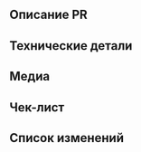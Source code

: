 <!-- Текст между стрелками - это комментарии - они не будут видны в вашем PR. Вы можете редактировать этот шаблон PRа, добавляя, убирая или изменяя его пункты и подпункты, по необходимости. -->

## Описание PR
<!-- Ниже опишите ваш Pull Request и все внесённые вами изменения. Что он изменяет и почему? На что это может повлиять и как может отразиться на игровом балансе? Если PR связан с предложением или баг-репортом - приложите ссылку на него. -->

## Технические детали
<!-- Если нужно, кратко изложите изменения в коде и принцип работы нового кода. Перечислите все критические изменения и рефакторы, включая изменения пространств имён, публичных классов/методов/полей, переименования прототипов; и предоставьте инструкции по исправлению потенциальных ошибок. -->

## Медиа
<!-- Добавьте скриншоты/видео, для демонстрации изменений, если это необходимо. Учтите - что в дискорде, будет отправлена лишь одна картинка или одно видео. -->

## Чек-лист
<!-- Это список требований к завершённому PR (если они приемлемы для этих изменений), выполнение которых ускорит его проверку. Отметить с помощью [X].
- [ ] PR полностью завершён и мне не нужна помощь, чтобы его закончить.
- [ ] Я запускал локальный сервер со своими изменениями, всё протестировал, и всё работает как должно. -->

<!-- Также здесь можно составить список того, что вы планируете сделать, если PR ещё не готов и требует доработки.
- [X] Сделано
- [ ] Не сделано -->

## Список изменений
<!-- Здесь вы можете написать список изменений, который будет добавлен в игру, когда ваш PR будет принят.
В журналы изменений следует помещать только то, что будет заметно или важно игрокам. Изменения должны быть изложены кратко и ясно.
Вы можете поставить свой ник после символа :cl:, который будет отображаться в журнале изменений (иначе будет использоваться ник вашего аккаунта GitHub), например: ":cl: Red Spy".
Для записей в списке изменений есть 4 значка: add (добавление чего-то нового в игру), remove (удаление чего-либо из игры), tweak (изменение чего-либо), fix (исправление ошибок); при написании списка изменений НЕ считайте эти префиксы изменения "частью" предложения:
Плохо - add: новый инженерный инструмент
Хорошо - add: Добавлен новый инженерный инструмент - пассатижи. -->

<!-- (Не забудьте убрать стрелки, что-бы changelog отображался, если вы считаете, что он нужен.)
:cl: 
- add: Добавлено веселье.
- remove: Убрано веселье.
- tweak: Изменено веселье.
- fix: Исправлено веселье.
-->
